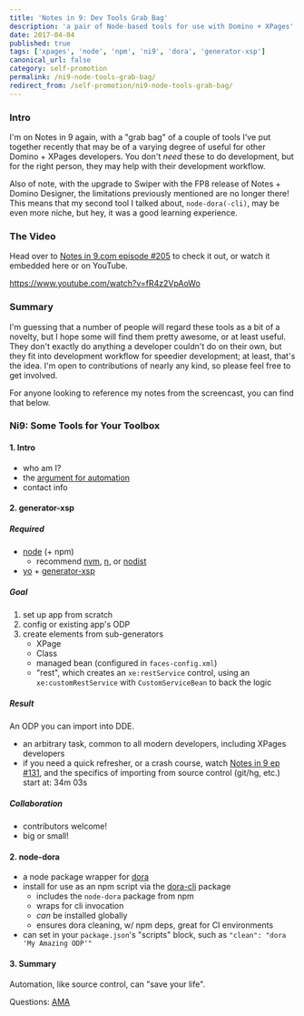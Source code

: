 ```yaml
---
title: 'Notes in 9: Dev Tools Grab Bag'
description: 'a pair of Node-based tools for use with Domino + XPages'
date: 2017-04-04
published: true
tags: ['xpages', 'node', 'npm', 'ni9', 'dora', 'generator-xsp']
canonical_url: false
category: self-promotion
permalink: /ni9-node-tools-grab-bag/
redirect_from: /self-promotion/ni9-node-tools-grab-bag/
---
```


### Intro

I'm on Notes in 9 again, with a "grab bag" of a couple of tools I've put together recently that may be of a varying degree of useful for other Domino + XPages developers. You don't _need_ these to do development, but for the right person, they may help with their development workflow.

Also of note, with the upgrade to Swiper with the FP8 release of Notes + Domino Designer, the limitations previously mentioned are no longer there! This means that my second tool I talked about, `node-dora(-cli)`, may be even more niche, but hey, it was a good learning experience.

### The Video

Head over to [Notes in 9.com episode #205](https://www.notesin9.com/2017/04/04/notesin9-205-leverage-domino-development-with-new-tools/) to check it out, or watch it embedded here or on YouTube.

https://www.youtube.com/watch?v=fR4z2VpAoWo

### Summary

I'm guessing that a number of people will regard these tools as a bit of a novelty, but I hope some will find them pretty awesome, or at least useful. They don't exactly do anything a developer couldn't do on their own, but they fit into development workflow for speedier development; at least, that's the idea. I'm open to contributions of nearly any kind, so please feel free to get involved.

For anyone looking to reference my notes from the screencast, you can find that below.

### Ni9: Some Tools for Your Toolbox

#### 1. Intro

- who am I?
- the [argument for automation](https://medium.com/@kentcdodds/an-argument-for-automation-fce8394c14e2)
- contact info

#### 2. generator-xsp

##### Required

- [node](https://nodejs.org/) (+ npm)
    - recommend [nvm](https://github.com/creationix/nvm/blob/master/README.markdown#installation), [n](https://github.com/tj/n#readme), or [nodist](https://github.com/marcelklehr/nodist#readme)
- [yo](https://yeoman.io/) + [generator-xsp](https://github.com/edm00se/generator-xsp)

##### Goal

1. set up app from scratch
2. config or existing app's ODP
3. create elements from sub-generators
    - XPage
    - Class
    - managed bean (configured in `faces-config.xml`)
    - "rest", which creates an `xe:restService` control, using an `xe:customRestService` with `CustomServiceBean` to back the logic

##### Result

An ODP you can import into DDE.

- an arbitrary task, common to all modern developers, including XPages developers
- if you need a quick refresher, or a crash course, watch [Notes in 9 ep #131](https://www.notesin9.com/2013/11/12/notesin9-131-use-sourcetree-for-better-xpages-source-control/), and the specifics of importing from source control (git/hg, etc.) start at: 34m 03s

##### Collaboration

- contributors welcome!
- big or small!

#### 2. node-dora

- a node package wrapper for [dora](https://github.com/camac/dora)
- install for use as an npm script via the [dora-cli](https://github.com/edm00se/node-dora-cli) package
  - includes the `node-dora` package from npm
  - wraps for cli invocation
  - _can_ be installed globally
  - ensures dora cleaning, w/ npm deps, great for CI environments
- can set in your `package.json`'s "scripts" block, such as `"clean": "dora 'My Amazing ODP'"`

#### 3. Summary

Automation, like source control, can "save your life".

Questions: [AMA](https://github.com/edm00se/ama)
